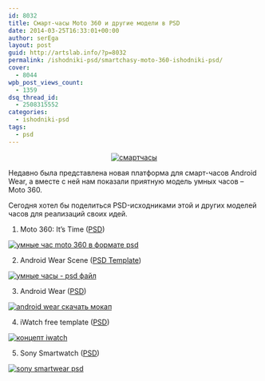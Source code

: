 ```yaml
---
id: 8032
title: Cмарт-часы Moto 360 и другие модели в PSD
date: 2014-03-25T16:33:01+00:00
author: serEga
layout: post
guid: http://artslab.info/?p=8032
permalink: /ishodniki-psd/smartchasy-moto-360-ishodniki-psd/
cover:
  - 8044
wpb_post_views_count:
  - 1359
dsq_thread_id:
  - 2508315552
categories:
  - ishodniki-psd
tags:
  - psd
---
```

<center>
  <a href="{{site.img_cdn}}/smartwatch-psd-files.jpg"><img src="{{site.img_cdn}}/smartwatch-psd-files-300x225.jpg" alt="смартчасы" class="aligncenter size-medium wp-image-8039" srcset="{{site.img_cdn}}/smartwatch-psd-files-300x225.jpg 300w, {{site.img_cdn}}/smartwatch-psd-files.jpg 588w" sizes="(max-width: 300px) 100vw, 300px" /></a>
</center>

Недавно была представлена новая платформа для смарт-часов Android Wear, а вместе с ней нам показали приятную модель умных часов &#8211; Moto 360.


Сегодня хотел бы поделиться PSD-исходниками этой и других моделей часов для реализаций своих идей.

<!--more-->

1. Moto 360: It&#8217;s Time ([PSD](http://dribbble.com/shots/1469914-Moto-360-It-s-Time))

[<img src="{{site.img_cdn}}/smart-chasi-moto-360-psd-300x225.png" alt="умные час moto 360 в формате psd" class="aligncenter size-medium wp-image-8035" srcset="{{site.img_cdn}}/smart-chasi-moto-360-psd-300x225.png 300w, {{site.img_cdn}}/smart-chasi-moto-360-psd.png 800w" sizes="(max-width: 300px) 100vw, 300px" />]({{site.img_cdn}}/smart-chasi-moto-360-psd.png)

2. Android Wear Scene ([PSD Template](http://dribbble.com/shots/1470090-Android-Wear-Scene-PSD-Template))

[<img src="{{site.img_cdn}}/android-wear-ishodnik-300x225.png" alt="умные часы - psd файл" class="aligncenter size-medium wp-image-8034" srcset="{{site.img_cdn}}/android-wear-ishodnik-300x225.png 300w, {{site.img_cdn}}/android-wear-ishodnik.png 800w" sizes="(max-width: 300px) 100vw, 300px" />]({{site.img_cdn}}/android-wear-ishodnik.png)

3. Android Wear ([PSD](http://dribbble.com/shots/1470298-Android-Wear-Template-PSD))

[<img src="{{site.img_cdn}}/android_wear-shablon-300x225.png" alt="android wear скачать мокап" class="aligncenter size-medium wp-image-8036" srcset="{{site.img_cdn}}/android_wear-shablon-300x225.png 300w, {{site.img_cdn}}/android_wear-shablon.png 800w" sizes="(max-width: 300px) 100vw, 300px" />]({{site.img_cdn}}/android_wear-shablon.png)

4. iWatch free template ([PSD](http://dribbble.com/shots/1476477-iWatch-free-template-Megapack))

[<img src="{{site.img_cdn}}/iwatch-300x225.jpg" alt="концепт iwatch" class="aligncenter size-medium wp-image-8038" srcset="{{site.img_cdn}}/iwatch-300x225.jpg 300w, {{site.img_cdn}}/iwatch.jpg 800w" sizes="(max-width: 300px) 100vw, 300px" />]({{site.img_cdn}}/iwatch.jpg)

5. Sony Smartwatch ([PSD](http://dribbble.com/shots/1373068-Smartwatch-2-Free-PSD))

[<img src="{{site.img_cdn}}/umnie-chasi-sony-psd-300x225.png" alt="sony smartwear psd" class="aligncenter size-medium wp-image-8037" srcset="{{site.img_cdn}}/umnie-chasi-sony-psd-300x225.png 300w, {{site.img_cdn}}/umnie-chasi-sony-psd.png 800w" sizes="(max-width: 300px) 100vw, 300px" />]({{site.img_cdn}}/umnie-chasi-sony-psd.png)